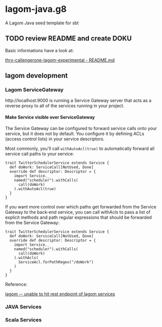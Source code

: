 # lagom-java.g8

A Lagom Java seed template for sbt

## TODO review README and create DOKU

Basic informations have a look at:

 [thrx-callengerone-lagom-experimental - README.md](https://raw.githubusercontent.com/thrxorg/thrx-callengerone-lagom-experimental/develop/README.md)

 
## lagom development 

### Lagom ServiceGateway

http://localhost:9000 is running a Service Gateway server that acts as a reverse proxy to all of the services running in your project.

#### Make Service visible over ServiceGateway 

The Service Gateway can be configured to forward service calls onto your service, but it does not by default. You configure it by defining ACLs (access control lists) in your service descriptors.

Most commonly, you'll call `withAutoAcl(true)` to automatically forward all service call paths to your service:

	trait TwitterSchedulerService extends Service {
	  def doWork: ServiceCall[NotUsed, Done]
	  override def descriptor: Descriptor = {
	    import Service._
	    named("scheduler").withCalls(
	      call(doWork)
	    ).withAutoAcl(true)
	  }
	}

If you want more control over which paths get forwarded from the Service Gateway to the back-end service, you can call withAcls to pass a list of explicit methods and path regular expressions that should be forwarded from the Service Gateway:

	trait TwitterSchedulerService extends Service {
	  def doWork: ServiceCall[NotUsed, Done]
	  override def descriptor: Descriptor = {
	    import Service._
	    named("scheduler").withCalls(
	      call(doWork)
	    ).withAcls(
	      ServiceAcl.forPathRegex("/doWork")
	    )
	  }
	}

Reference: 

[lagom -- unable to hit rest endpoint of lagom services](https://stackoverflow.com/questions/42281846/lightbend-lagom-and-akka-unable-to-hit-rest-endpoint-of-lagom-services/42290735#42290735)



### JAVA Services

### Scala Services